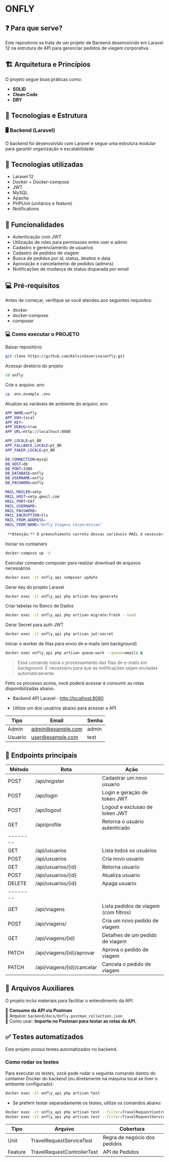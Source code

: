 # ONFLY

## ❓ Para que serve?
Este repositorio se trata de um projeto de Backend desenvolvido em Laravel 12 na estrutura de API para gerenciar pedidos de viagem corporativa.

## 🏗️ Arquitetura e Princípios
O projeto segue boas práticas como:
- **SOLID**
- **Clean Code**
- **DRY**

## 🔧 Tecnologias e Estrutura

### 🖥️ Backend (Laravel)
O backend foi desenvolvido com Laravel e segue uma estrutura modular para garantir organização e escalabilidade:

## 🚀 Tecnologias utilizadas
- Laravel 12
- Docker + Docker-compose
- JWT
- MySQL
- Apache
- PHPUnit (unitários e feature)
- Notifications

## 🧩 Funcionalidades
- Autenticação com JWT
- Utilização de roles para permissoes entre user e admin
- Cadastro e gerenciamento de usuarios
- Cadastro de pedidos de viagem
- Busca de pedidos por id, status, destino e data
- Aprovação e cancelamento de pedidos (admins)
- Notificações de mudança de status disparada por email

## 💻 Pré-requisitos
Antes de começar, verifique se você atendeu aos seguintes requisitos:
* docker
* docker-compose
* composer

### 💻 Como executar o PROJETO

Baixar repositório
```sh
git clone https://github.com/KelvinSeverino/onfly.git
```

Acessar diretório do projeto
```sh
cd onfly
```

Crie o arquivo .env
```sh
cp .env.example .env
```

Atualize as variáveis de ambiente do arquivo .env
```sh
APP_NAME=onfly
APP_ENV=local
APP_KEY=
APP_DEBUG=true
APP_URL=http://localhost:8080

APP_LOCALE=pt_BR
APP_FALLBACK_LOCALE=pt_BR
APP_FAKER_LOCALE=pt_BR

DB_CONNECTION=mysql
DB_HOST=db
DB_PORT=3306
DB_DATABASE=onfly
DB_USERNAME=onfly
DB_PASSWORD=onfly

MAIL_MAILER=smtp
MAIL_HOST=smtp.gmail.com
MAIL_PORT=587
MAIL_USERNAME=
MAIL_PASSWORD=
MAIL_ENCRYPTION=tls
MAIL_FROM_ADDRESS=
MAIL_FROM_NAME="Onfly Viagens Corporativas"
 
 **Atenção:** O preenchimento correto dessas variáveis MAIL é necessário para o funcionamento das notificações por e-mail do sistema.
```

Iniciar os containers
```sh
docker-compose up -d
```

Executar comando composer para realizar download de arquivos necessários
```sh
docker exec -it onfly_api composer update
```

Gerar key do projeto Laravel
```sh
docker exec -it onfly_api php artisan key:generate
```

Criar tabelas no Banco de Dados
```sh
docker exec -it onfly_api php artisan migrate:fresh --seed
```

Gerar Secret para auth JWT
```sh
docker exec -it onfly_api php artisan jwt:secret
```

Iniciar o worker de filas para envio de e-mails (em background)
```sh
docker exec onfly_api php artisan queue:work --queue=emails &
```

> Esse comando inicia o processamento das filas de e-mails em background. É necessário para que as notificações sejam enviadas automaticamente.

Feito os processo acima, você poderá acessar e consumir as rotas disponibilizadas abaixo.

* Backend API Laravel - [http://localhost:8080](http://localhost:8080)

* Utilize um dos usuários abaixo para acessar a API

| Tipo	    | Email	            | Senha   |
|-----------|-------------------|---------|
| Admin	    | admin@example.com	| admin   |
| Usuario	| user@example.com	| test    |

## 🚀 Endpoints principais

| Método | Rota                              | Ação                                       |
|--------|-----------------------------------|--------------------------------------------|
| POST   | /api/register                     | Cadastrar um novo usuario                  |
| POST   | /api/login                        | Login e geração de token JWT               |
| POST   | /api/logout                       | Logout e exclusao de token JWT             |
| GET    | /api/profile                      | Retorna o usuário autenticado              |
|--------|                                   |                                            |
| GET    | /api/usuarios                     | Lista todos os usuários                    |
| POST   | /api/usuarios                     | Cria novo usuario                          |
| GET    | /api/usuarios/{id}                | Retorna usuario                            |
| POST   | /api/usuarios/{id}                | Atualiza usuario                           |
| DELETE | /api/usuarios/{id}                | Apaga usuario                              |
|--------|                                   |                                            |
| GET    | /api/viagens                      | Lista pedidos de viagem (com filtros)      |
| POST   | /api/viagens/                     | Cria um novo pedido de viagem              |
| GET    | /api/viagens/{id}                 | Detalhes de um pedido de viagem            |
| PATCH  | /api/viagens/{id}/aprovar         | Aprova o pedido de viagem                  |
| PATCH  | /api/viagens/{id}/cancelar        | Cancela o pedido de viagem                 |

## 📂 Arquivos Auxiliares
O projeto inclui materiais para facilitar o entendimento da API:

📌 **Consumo da API via Postman**  
📜 Arquivo: `backend/docs/Onfly.postman_collection.json`  
📜 Como usar: **Importe no Postman para testar as rotas da API.**

## ✅ Testes automatizados
Este projeto possui testes automatizados no backend.

### Como rodar os testes
Para executar os testes, você pode rodar o seguinte comando dentro do container Docker do backend (ou diretamente na máquina local se tiver o ambiente configurado):

```sh
docker exec -it onfly_api php artisan test
```

* Se preferir testar separadamente os testes, utilize os comandos abaixo:
```sh
docker exec -it onfly_api php artisan test --filter=TravelRequestControllerTest
docker exec -it onfly_api php artisan test --filter=TravelRequestServiceTest
```

| Tipo     | Arquivo                           | Cobertura                                  |
|----------|-----------------------------------|--------------------------------------------|
| Unit     | TravelRequestServiceTest          | Regra de negócio dos pedidos               |
| Feature  | TravelRequestControllerTest       | API de Pedidos                             |